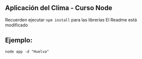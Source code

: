 ## Aplicación del Clima - Curso Node


Recuerden ejecutar ```npm install``` para las librerías
El Readme está modificado


## Ejemplo:
```
node app -d "Huelva" 
```
